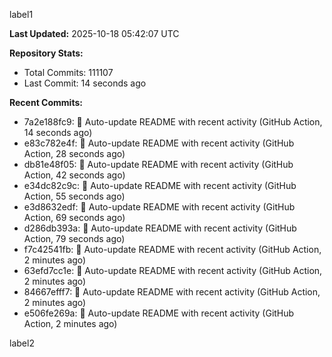 
label1 
<!-- ACTIVITY_START -->
**Last Updated:** 2025-10-18 05:42:07 UTC

**Repository Stats:**
- Total Commits: 111107
- Last Commit: 14 seconds ago

**Recent Commits:**
- 7a2e188fc9: 🤖 Auto-update README with recent activity (GitHub Action, 14 seconds ago)
- e83c782e4f: 🤖 Auto-update README with recent activity (GitHub Action, 28 seconds ago)
- db81e48f05: 🤖 Auto-update README with recent activity (GitHub Action, 42 seconds ago)
- e34dc82c9c: 🤖 Auto-update README with recent activity (GitHub Action, 55 seconds ago)
- e3d8632edf: 🤖 Auto-update README with recent activity (GitHub Action, 69 seconds ago)
- d286db393a: 🤖 Auto-update README with recent activity (GitHub Action, 79 seconds ago)
- f7c42541fb: 🤖 Auto-update README with recent activity (GitHub Action, 2 minutes ago)
- 63efd7cc1e: 🤖 Auto-update README with recent activity (GitHub Action, 2 minutes ago)
- 84667efff7: 🤖 Auto-update README with recent activity (GitHub Action, 2 minutes ago)
- e506fe269a: 🤖 Auto-update README with recent activity (GitHub Action, 2 minutes ago)
<!-- ACTIVITY_END -->

label2
